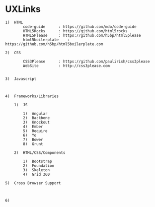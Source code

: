# UXLinks
	1)	HTML
			code-guide		: https://github.com/mdo/code-guide
			HTML5Rocks		: https://github.com/html5rocks
			HTML5Please		: https://github.com/h5bp/html5please
			html5boilerplate	: https://github.com/h5bp/html5boilerplate.com
	
	2)	CSS
	
			CSS3Please		: https://github.com/paulirish/css3please
			WebSite			: http://css3please.com	
	
	
	3) 	Javascript
	
	  
	
	4)	Frameworks/Libraries
	
		1)	JS
		
			1)  Angular
			2)  Backbone
			3)  Knockout
			4)  Ember
			5)  Require
			6)  Yo
			7)  Bower
			8)  Grunt
			
		2)	HTML/CSS/Components
			
			1)	Bootstrap
			2)	Foundation
			3)	Skeleton
			4)	Grid 360
		
	5)	Cross Browser Support
		
		
	
	6)	
